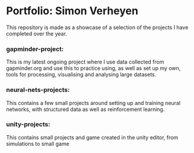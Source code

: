 # Portfolio: Simon Verheyen

This repository is made as a showcase of a selection of the projects I have completed over the year.

### gapminder-project:

  This is my latest ongoing project where I use data collected from gapminder.org and use this to practice using, as well as        set up my own, tools for processing, visualising and analysing large datasets.

### neural-nets-projects:

  This contains a few small projects around setting up and training neural networks, with structured data as well as reinforcement learning.

### unity-projects:

  This contains small projects and game created in the unity editor, from simulations to small game
